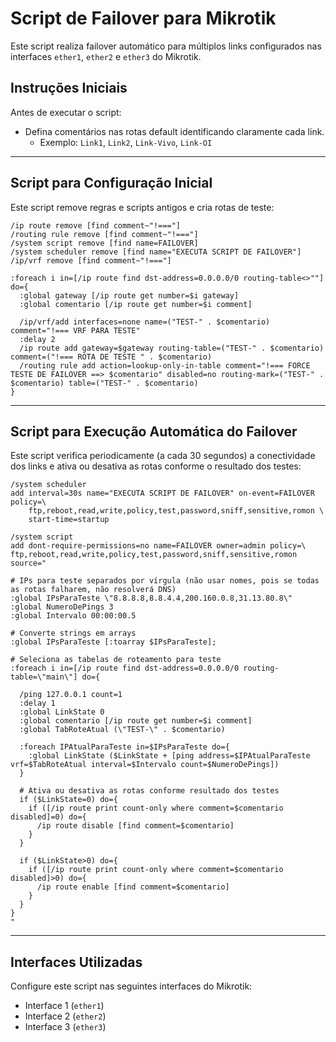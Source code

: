 # Script de Failover para Mikrotik

Este script realiza failover automático para múltiplos links configurados nas interfaces `ether1`, `ether2` e `ether3` do Mikrotik.

## Instruções Iniciais

Antes de executar o script:
- Defina comentários nas rotas default identificando claramente cada link.
  - Exemplo: `Link1`, `Link2`, `Link-Vivo`, `Link-OI`

---

## Script para Configuração Inicial

Este script remove regras e scripts antigos e cria rotas de teste:

```shell
/ip route remove [find comment~"!==="]
/routing rule remove [find comment~"!==="]
/system script remove [find name=FAILOVER]
/system scheduler remove [find name="EXECUTA SCRIPT DE FAILOVER"]
/ip/vrf remove [find comment~"!==="]

:foreach i in=[/ip route find dst-address=0.0.0.0/0 routing-table<>""] do={
  :global gateway [/ip route get number=$i gateway]
  :global comentario [/ip route get number=$i comment]

  /ip/vrf/add interfaces=none name=("TEST-" . $comentario) comment="!=== VRF PARA TESTE"
  :delay 2
  /ip route add gateway=$gateway routing-table=("TEST-" . $comentario) comment=("!=== ROTA DE TESTE " . $comentario)
  /routing rule add action=lookup-only-in-table comment="!=== FORCE TESTE DE FAILOVER ==> $comentario" disabled=no routing-mark=("TEST-" . $comentario) table=("TEST-" . $comentario)
}
```

---

## Script para Execução Automática do Failover

Este script verifica periodicamente (a cada 30 segundos) a conectividade dos links e ativa ou desativa as rotas conforme o resultado dos testes:

```shell
/system scheduler
add interval=30s name="EXECUTA SCRIPT DE FAILOVER" on-event=FAILOVER policy=\
    ftp,reboot,read,write,policy,test,password,sniff,sensitive,romon \
    start-time=startup

/system script
add dont-require-permissions=no name=FAILOVER owner=admin policy=\
ftp,reboot,read,write,policy,test,password,sniff,sensitive,romon source="

# IPs para teste separados por vírgula (não usar nomes, pois se todas as rotas falharem, não resolverá DNS)
:global IPsParaTeste \"8.8.8.8,8.8.4.4,200.160.0.8,31.13.80.8\"
:global NumeroDePings 3
:global Intervalo 00:00:00.5

# Converte strings em arrays
:global IPsParaTeste [:toarray $IPsParaTeste];

# Seleciona as tabelas de roteamento para teste
:foreach i in=[/ip route find dst-address=0.0.0.0/0 routing-table=\"main\"] do={

  /ping 127.0.0.1 count=1
  :delay 1
  :global LinkState 0
  :global comentario [/ip route get number=$i comment]
  :global TabRoteAtual (\"TEST-\" . $comentario)

  :foreach IPAtualParaTeste in=$IPsParaTeste do={
    :global LinkState ($LinkState + [ping address=$IPAtualParaTeste vrf=$TabRoteAtual interval=$Intervalo count=$NumeroDePings])
  }

  # Ativa ou desativa as rotas conforme resultado dos testes
  if ($LinkState=0) do={
    if ([/ip route print count-only where comment=$comentario disabled]=0) do={
      /ip route disable [find comment=$comentario]
    }
  }

  if ($LinkState>0) do={
    if ([/ip route print count-only where comment=$comentario disabled]>0) do={
      /ip route enable [find comment=$comentario]
    }
  }
}
"
```

---

## Interfaces Utilizadas

Configure este script nas seguintes interfaces do Mikrotik:

- Interface 1 (`ether1`)
- Interface 2 (`ether2`)
- Interface 3 (`ether3`)